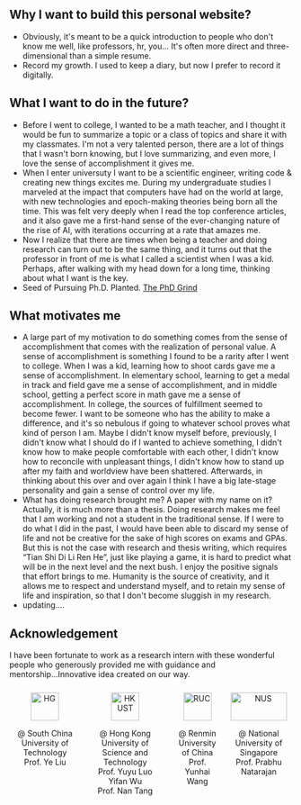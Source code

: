 ## Why I want to build this personal website?

- Obviously, it's meant to be a quick introduction to people who don't know me well, like professors, hr, you... It's often more direct and three-dimensional than a simple resume.
- Record my growth. I used to keep a diary, but now I prefer to record it digitally.
## What I want to do in the future?
- Before I went to college, I wanted to be a math teacher, and I thought it would be fun to summarize a topic or a class of topics and share it with my classmates. I'm not a very talented person, there are a lot of things that I wasn't born knowing, but I love summarizing, and even more, I love the sense of accomplishment it gives me.
- When I enter universuty I want to be a scientific engineer, writing code & creating new things excites me. During my undergraduate studies I marveled at the impact that computers have had on the world at large, with new technologies and epoch-making theories being born all the time. This was felt very deeply when I read the top conference articles, and it also gave me a first-hand sense of the ever-changing nature of the rise of AI, with iterations occurring at a rate that amazes me.
- Now I realize that there are times when being a teacher and doing research can turn out to be the same thing, and it turns out that the professor in front of me is what I called a scientist when I was a kid. Perhaps, after walking with my head down for a long time, thinking about what I want is the key.
- Seed of Pursuing Ph.D. Planted. [The PhD Grind](https://ebin.pub/the-phd-grind-a-phd-student-memoir-3.html)
## What motivates me
- A large part of my motivation to do something comes from the sense of accomplishment that comes with the realization of personal value. A sense of accomplishment is something I found to be a rarity after I went to college. When I was a kid, learning how to shoot cards gave me a sense of accomplishment. In elementary school, learning to get a medal in track and field gave me a sense of accomplishment, and in middle school, getting a perfect score in math gave me a sense of accomplishment. In college, the sources of fulfillment seemed to become fewer. I want to be someone who has the ability to make a difference, and it's so nebulous if going to whatever school proves what kind of person I am. Maybe I didn't know myself before, previously, I didn't know what I should do if I wanted to achieve something, I didn't know how to make people comfortable with each other, I didn't know how to reconcile with unpleasant things, I didn't know how to stand up after my faith and worldview have been shattered. Afterwards, in thinking about this over and over again I think I have a big late-stage personality and gain a sense of control over my life.
- What has doing research brought me? A paper with my name on it? Actually, it is much more than a thesis. Doing research makes me feel that I am working and not a student in the traditional sense. If I were to do what I did in the past, I would have been able to discard my sense of life and not be creative for the sake of high scores on exams and GPAs. But this is not the case with research and thesis writing, which requires “Tian Shi Di Li Ren He”, just like playing a game, it is hard to predict what will be in the next level and the next bush. I enjoy the positive signals that effort brings to me. Humanity is the source of creativity, and it allows me to respect and understand myself, and to retain my sense of life and inspiration, so that I don't become sluggish in my research.
- updating....
## Acknowledgement

<p>I have been fortunate to work as a research intern with these wonderful people who generously provided me with guidance and mentorship...Innovative idea created on our way.</p>

<div style="display: flex; justify-content: space-around; align-items: flex-start; text-align: center;">
      <div style="margin: 10px;">
    <img src="D:\GitRepo\LutaoYan.github.io\images\hg.png" alt="HG" width="50" height="50">
    <p>@ South China University of Technology<br>Prof. Ye Liu</p>
  </div>
  <div style="margin: 10px;">
    <img src="D:\GitRepo\LutaoYan.github.io\images\hkust.svg" alt="HKUST" width="50" height="50">
    <p>@ Hong Kong University of Science and Technology<br>Prof. Yuyu Luo<br>Yifan Wu<br>Prof. Nan Tang</p>
  </div>
  <div style="margin: 10px;">
    <img src="D:\GitRepo\LutaoYan.github.io\images\ruc.svg" alt="RUC" width="50" height="50">
    <p>@ Renmin University of China<br>Prof. Yunhai Wang</p>
  </div>
      <div style="margin: 10px;">
    <img src="D:\GitRepo\LutaoYan.github.io\images\nus.png" alt="NUS" width="100" height="50
                                                                                          ">
    <p>@ National University of Singapore<br>Prof. Prabhu Natarajan</p>
  </div>
</div>
